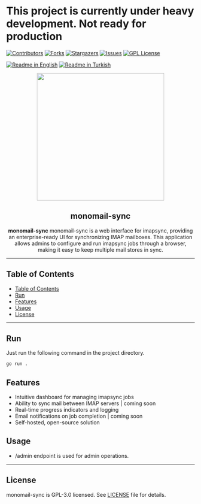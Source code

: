<h1> This project is currently under heavy development. Not ready for production </h1>

[![Contributors][contributors-shield]][contributors-url]
[![Forks][forks-shield]][forks-url]
[![Stargazers][stars-shield]][stars-url]
[![Issues][issues-shield]][issues-url]
[![GPL License][license-shield]][license-url]

[![Readme in English](https://img.shields.io/badge/Readme-English-blue)](README.md)
[![Readme in Turkish](https://img.shields.io/badge/Readme-Turkish-red)](README.tr.md)

<div align="center"> 
<a href="https://mono.net.tr/">
  <img src="https://monobilisim.com.tr/images/mono-bilisim.svg" width="340"/>
</a>

<h2 align="center">monomail-sync</h2>
<b>monomail-sync</b> monomail-sync is a web interface for imapsync, providing an enterprise-ready UI for synchronizing IMAP mailboxes. This application allows admins to configure and run imapsync jobs through a browser, making it easy to keep multiple mail stores in sync. 
</div>

---

## Table of Contents

- [Table of Contents](#table-of-contents)
- [Run](#run)
- [Features](#features)
- [Usage](#usage)
- [License](#license)

---

## Run

Just run the following command in the project directory.

```bash
go run .
```

## Features

- Intuitive dashboard for managing imapsync jobs 
- Ability to sync mail between IMAP servers | coming soon
- Real-time progress indicators and logging
- Email notifications on job completion | coming soon
- Self-hosted, open-source solution

## Usage

- /admin endpoint is used for admin operations.

---

## License

monomail-sync is GPL-3.0 licensed. See [LICENSE](LICENSE) file for details.

[contributors-shield]: https://img.shields.io/github/contributors/monobilisim/.svg?style=for-the-badge
[contributors-url]: https://github.com/monobilisim//graphs/contributors
[forks-shield]: https://img.shields.io/github/forks/monobilisim/.svg?style=for-the-badge
[forks-url]: https://github.com/monobilisim//network/members
[stars-shield]: https://img.shields.io/github/stars/monobilisim/.svg?style=for-the-badge
[stars-url]: https://github.com/monobilisim//stargazers
[issues-shield]: https://img.shields.io/github/issues/monobilisim/monomail-sync.svg?style=for-the-badge
[issues-url]: https://github.com/monobilisim/monomail-sync/issues
[license-shield]: https://img.shields.io/github/license/monobilisim/monomail-sync.svg?style=for-the-badge
[license-url]: https://github.com/monobilisim/monomail-sync/blob/master/LICENSE
